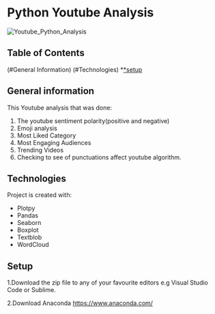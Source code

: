 ﻿# Python Youtube Analysis 

![Youtube_Python_Analysis](https://user-images.githubusercontent.com/77911412/183277722-c19bf693-2f46-43e8-be82-c65905bb8a4a.png)

## Table of Contents 
(#General Information)
(#Technologies) 
*[*setup](#setup)

## General information
This Youtube analysis that was done:
1. The youtube sentiment polarity(positive and negative)
2. Emoji analysis
3. Most Liked Category
4. Most Engaging Audiences
5. Trending Videos
6. Checking to see of punctuations affect youtube algorithm.

## Technologies
Project is created with:
* Plotpy
* Pandas
* Seaborn
* Boxplot
* Textblob
* WordCloud

## Setup

1.Download the zip file to any of your favourite editors e.g Visual Studio Code or Sublime.

2.Download Anaconda https://www.anaconda.com/

